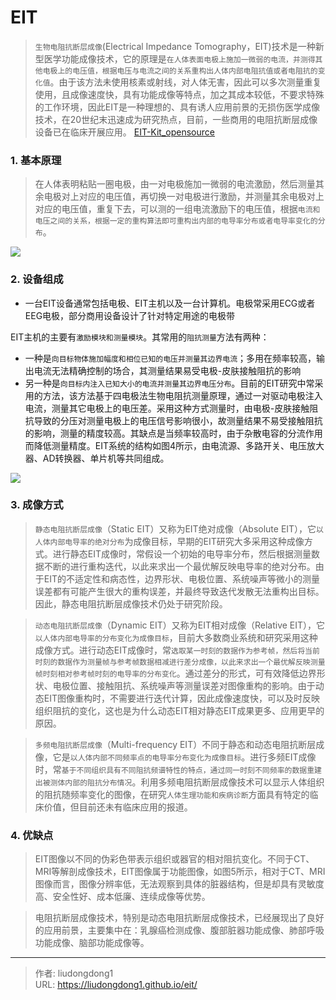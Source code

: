 # EIT


> `生物电阻抗断层成像`(Electrical Impedance Tomography，EIT)技术是一种新型医学功能成像技术，它的原理是`在人体表面电极上施加一微弱的电流，并测得其他电极上的电压值，根据电压与电流之间的关系重构出人体内部电阻抗值或者电阻抗的变化值`。由于该方法未使用核素或射线，对人体无害，因此可以多次测量重复使用，且成像速度快，具有功能成像等特点，加之其成本较低，不要求特殊的工作环境，因此EIT是一种理想的、具有诱人应用前景的无损伤医学成像技术，在20世纪末迅速成为研究热点，目前，一些商用的电阻抗断层成像设备已在临床开展应用。 [EIT-Kit_opensource](https://github.com/HCIELab/EIT-kit_open-source)

### 1. 基本原理

> 在人体表明粘贴一圈电极，由一对电极施加一微弱的电流激励，然后测量其余电极对上对应的电压值，再切换一对电极进行激励，并测量其余电极对上对应的电压值，重复下去，可以测的一组电流激励下的电压值，根据`电流和电压之间的关系，根据一定的重构算法即可重构出内部的电导率分布或者电导率变化的分布`。

![](https://gitee.com/github-25970295/blogpictureV2/raw/master/format,f_auto)

### 2. 设备组成

- 一台EIT设备通常包括电极、EIT主机以及一台计算机。电极常采用ECG或者EEG电极，部分商用设备设计了针对特定用途的电极带

EIT主机的主要有`激励模块和测量模块`。其常用的`阻抗测量`方法有两种：

- 一种是`向目标物体施加幅度和相位已知的电压并测量其边界电流`；多用在频率较高，输出电流无法精确控制的场合，其测量结果易受电极-皮肤接触阻抗的影响
- 另一种是`向目标内注入已知大小的电流并测量其边界电压分布`。目前的EIT研究中常采用的方法，该方法基于四电极法生物电阻抗测量原理，通过一对驱动电极注入电流，测量其它电极上的电压差。采用这种方式测量时，由电极-皮肤接触阻抗导致的分压对测量电极上的电压信号影响很小，故测量结果不易受接触阻抗的影响，测量的精度较高。其缺点是当频率较高时，由于杂散电容的分流作用而降低测量精度。EIT系统的结构如图4所示，由电流源、多路开关、电压放大器、AD转换器、单片机等共同组成。

![](https://gitee.com/github-25970295/blogpictureV2/raw/master/image-20211119201143353.png)

### 3. 成像方式

> `静态电阻抗断层成像`（Static EIT）又称为EIT绝对成像（Absolute EIT），它`以人体内部电导率的绝对分布`为成像目标，早期的EIT研究大多采用这种成像方式。进行静态EIT成像时，常假设一个初始的电导率分布，然后根据测量数据不断的进行重构迭代，以此来求出一个最优解反映电导率的绝对分布。由于EIT的不适定性和病态性，边界形状、电极位置、系统噪声等微小的测量误差都有可能产生很大的重构误差，并最终导致迭代发散无法重构出目标。因此，静态电阻抗断层成像技术仍处于研究阶段。

> `动态电阻抗断层成像`（Dynamic EIT）又称为EIT相对成像（Relative EIT），它`以人体内部电导率的分布变化为成像目标`，目前大多数商业系统和研究采用这种成像方式。进行动态EIT成像时，常`选取某一时刻的数据作为参考帧，然后将当前时刻的数据作为测量帧与参考帧数据相减进行差分成像，以此来求出一个最优解反映测量帧时刻相对参考帧时刻的电导率的分布变化`。通过差分的形式，可有效降低边界形状、电极位置、接触阻抗、系统噪声等测量误差对图像重构的影响。由于动态EIT图像重构时，不需要进行迭代计算，因此成像速度快，可以及时反映组织阻抗的变化，这也是为什么动态EIT相对静态EIT成果更多、应用更早的原因。

> `多频电阻抗断层成像`（Multi-frequency EIT）不同于静态和动态电阻抗断层成像，它是`以人体内部不同频率点的电导率分布变化为成像目标`。进行多频EIT成像时，常`基于不同组织具有不同阻抗频谱特性的特点，通过同一时刻不同频率的数据重建出被测体内部的阻抗分布情况`。利用多频电阻抗断层成像技术可以显示人体组织的阻抗随频率变化的图像，在研究`人体生理功能和疾病诊断`方面具有特定的临床价值，但目前还未有临床应用的报道。

### 4. 优缺点

> EIT图像以不同的伪彩色带表示组织或器官的相对阻抗变化。不同于CT、MRI等解剖成像技术，EIT图像属于功能图像，如图5所示，相对于CT、MRI图像而言，图像分辨率低，无法观察到具体的脏器结构，但是却具有灵敏度高、安全性好、成本低廉、连续成像等优势。

> 电阻抗断层成像技术，特别是动态电阻抗断层成像技术，已经展现出了良好的应用前景，主要集中在：乳腺癌检测成像、腹部脏器功能成像、肺部呼吸功能成像、脑部功能成像等。

---

> 作者: liudongdong1  
> URL: https://liudongdong1.github.io/eit/  

